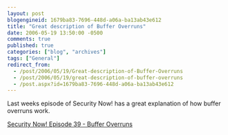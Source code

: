 ```yaml
---
layout: post
blogengineid: 1679ba83-7696-448d-a06a-ba13ab43e612
title: "Great description of Buffer Overruns"
date: 2006-05-19 13:50:00 -0500
comments: true
published: true
categories: ["blog", "archives"]
tags: ["General"]
redirect_from: 
  - /post/2006/05/19/Great-description-of-Buffer-Overruns
  - /post/2006/05/19/great-description-of-buffer-overruns
  - /post.aspx?id=1679ba83-7696-448d-a06a-ba13ab43e612
---
```

<!-- more -->
<P>Last weeks episode of Security Now! has a great explanation of how buffer overruns work.</P>
<P><A href="http://www.grc.com/sn/SN-039.htm">Security Now! Episode 39 - Buffer Overruns</A></P>
